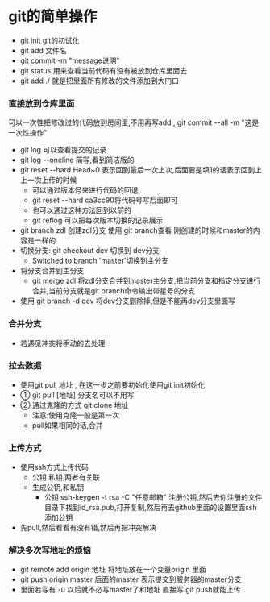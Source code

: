 # git的简单操作

- git init  git的初试化
- git add 文件名
- git commit  -m   "message说明" 
- git status  用来查看当前代码有没有被放到仓库里面去
- git add ./    就是把里面所有修改的文件添加到大门口

### 直接放到仓库里面

可以一次性把修改过的代码放到房间里,不用再写add  ,  git commit --all -m  "这是一次性操作"

- git  log  可以查看提交的记录
- git log --oneline 简写,看到简洁版的
- git reset --hard Head~0 表示回到最后一次上次,后面要是填1的话表示回到上上一次上传的时候
  - 可以通过版本号来进行代码的回退
  - git reset --hard ca3cc90将代码号写后面即可
  - 也可以通过这种方法回到以前的
  - git reflog  可以把每次版本切换的记录展示
- git branch zdl  创建zdl分支  使用 git branch查看  刚创建的时候和master的内容是一样的
- 切换分支: git checkout dev  切换到 dev分支
  - Switched to branch  'master'切换到主分支
- 将分支合并到主分支 
  - git merge zdl  将zdl分支合并到master主分支,把当前分支和指定分支进行合并,当前分支就是git branch命令输出带星号的分支
- 使用 git branch -d dev 将dev分支删除掉,但是不能再dev分支里面写

### 合并分支

- 若遇见冲突将手动的去处理

### 拉去数据

- 使用git  pull 地址 , 在这一步之前要初始化使用git init初始化
- ① git pull [地址]   分支名可以不用写
- ② 通过克隆的方式  git clone 地址
  - 注意:使用克隆一般是第一次
  - pull如果相同的话,合并

### 上传方式

- 使用ssh方式上传代码
  - 公钥 私钥,两者有关联
  - 生成公钥,和私钥
    - 公钥  ssh-keygen -t rsa -C "任意邮箱"  注册公钥,然后去你注册的文件目录下找到id_rsa.pub,打开复制,然后再去github里面的设置里面ssh添加公钥
- 先pull,然后看看有没有错,然后再把冲突解决

### 解决多次写地址的烦恼

- git remote add origin  地址   将地址放在一个变量origin 里面
- git push origin master 后面的master 表示提交到服务器的master分支
- 里面若写有  -u  以后就不必写master了和地址  直接写 git push就能上传